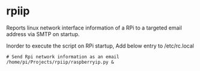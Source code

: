 # rpiip
Reports linux network interface information of a RPi to a targeted email address via SMTP on startup.

Inorder to execute the script on RPi startup, Add below entry to /etc/rc.local
```
# Send Rpi network information as an email
/home/pi/Projects/rpiip/raspberryip.py &
```


